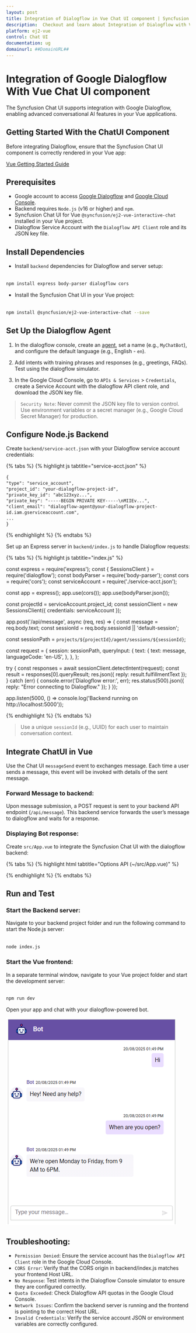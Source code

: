 ```yaml
---
layout: post
title: Integration of Dialogflow in Vue Chat UI component | Syncfusion
description:  Checkout and learn about Integration of Dialogflow with Vue Chat UI component of Syncfusion Essential JS 2 and more details.
platform: ej2-vue
control: Chat UI
documentation: ug
domainurl: ##DomainURL##
---
```


# Integration of Google Dialogflow With Vue Chat UI component

The Syncfusion Chat UI supports integration with Google Dialogflow, enabling advanced conversational AI features in your Vue applications.

## Getting Started With the ChatUI Component

Before integrating Dialogflow, ensure that the Syncfusion Chat UI component is correctly rendered in your Vue app:

[Vue Getting Started Guide](../getting-started)

## Prerequisites

* Google account to access [Google Dialogflow](https://cloud.google.com/dialogflow/docs) and [Google Cloud Console](https://console.cloud.google.com/).
* Backend requires `Node.js` (v16 or higher) and `npm`.
* Syncfusion Chat UI for Vue `@syncfusion/ej2-vue-interactive-chat` installed in your Vue project.
* Dialogflow Service Account with the `Dialogflow API Client` role and its JSON key file.

## Install Dependencies

* Install `backend` dependencies for Dialogflow and server setup:

```bash

npm install express body-parser dialogflow cors

```
* Install the Syncfusion Chat UI in your Vue project:

```bash

npm install @syncfusion/ej2-vue-interactive-chat --save

```
## Set Up the Dialogflow Agent

1. In the dialogflow console, create an [agent](https://cloud.google.com/agent-assist/docs), set a name (e.g., `MyChatBot`), and configure the default language (e.g., English - `en`).

2. Add intents with training phrases and responses (e.g., greetings, FAQs). Test using the dialogflow simulator.

3. In the Google Cloud Console, go to `APIs & Services` > `Credentials`, create a Service Account with the dialogflow API client role, and download the JSON key file.

> `Security Note`: Never commit the JSON key file to version control. Use environment variables or a secret manager (e.g., Google Cloud Secret Manager) for production.

## Configure Node.js Backend

Create `backend/service-acct.json` with your Dialogflow service account credentials:

{% tabs %}
{% highlight js tabtitle="service-acct.json" %}

    {
    "type": "service_account",
    "project_id": "your-dialogflow-project-id",
    "private_key_id": "abc123xyz...",
    "private_key": "-----BEGIN PRIVATE KEY-----\nMIIEv...",
    "client_email": "dialogflow-agent@your-dialogflow-project-id.iam.gserviceaccount.com",
    ...
    }

{% endhighlight %}
{% endtabs %}

Set up an Express server in `backend/index.js` to handle Dialogflow requests:

{% tabs %}
{% highlight js tabtitle="index.js" %}

const express = require('express');
const { SessionsClient } = require('dialogflow');
const bodyParser = require('body-parser');
const cors = require('cors');
const serviceAccount = require('./service-acct.json');

const app = express();
app.use(cors());
app.use(bodyParser.json());

const projectId = serviceAccount.project_id;
const sessionClient = new SessionsClient({ credentials: serviceAccount });

app.post('/api/message', async (req, res) => {
  const message = req.body.text;
  const sessionId = req.body.sessionId || 'default-session';

  const sessionPath = `projects/${projectId}/agent/sessions/${sessionId}`;

  const request = {
    session: sessionPath,
    queryInput: {
      text: {
        text: message,
        languageCode: 'en-US',
      },
    },
  };

  try {
    const responses = await sessionClient.detectIntent(request);
    const result = responses[0].queryResult;
    res.json({ reply: result.fulfillmentText });
  } catch (err) {
    console.error('Dialogflow error:', err);
    res.status(500).json({ reply: "Error connecting to Dialogflow." });
  }
});

app.listen(5000, () => console.log('Backend running on http://localhost:5000'));

{% endhighlight %}
{% endtabs %}

> Use a unique `sessionId` (e.g., UUID) for each user to maintain conversation context.

## Integrate ChatUI in Vue
Use the Chat UI `messageSend` event to exchanges  message. Each time a user sends a message, this event will be invoked with details of the sent message.

### Forward Message to backend:

Upon message submission, a POST request is sent to your backend API endpoint (`/api/message`). This backend service forwards the user’s message to dialogflow and waits for a response.

### Displaying Bot response:

Create `src/App.vue` to integrate the Syncfusion Chat UI with the dialogflow backend:

{% tabs %}
{% highlight html tabtitle="Options API (~/src/App.vue)" %}
<template>
  <div id="chat-container" style="height: 400px; width: 450px; margin: 0 auto;">
    <ejs-chatui :user="currentUserModel" :header-text="headerText" :header-icon-css="headerIconCss" @message-send="messageSend">
      <e-messages>
        <e-message v-for="(msg, idx) in messages" :key="idx" :text="msg.text" :author="msg.author"></e-message>
      </e-messages>
    </ejs-chatui>
  </div>
</template>

<script setup>
import { ref } from "vue";
import { ChatUIComponent as EjsChatui, MessagesDirective as EMessages, MessageDirective as EMessage } from '@syncfusion/ej2-vue-interactive-chat';

const currentUserModel = {
  id: "user1",
  user: "Albert"
};
const botUserModel = {
  id: "user2",
  user: "Bot",
  avatarUrl: "https://ej2.syncfusion.com/demos/src/chat-ui/images/bot.png"
};
const messages = ref([]);
const headerText = ref("Chatbot");
const headerIconCss = ref("e-header-icon"); 

// Handle sending of message
const messageSend = async (args) => {
  // 1. Add user's message to the UI
  const newUserMessage = { text: args.message.text, author: currentUserModel };
  messages.value.push(newUserMessage);

  // 2. Call backend API to get Dialogflow response
  try {
      const response = await fetch('http://localhost:5000/api/message', {
          method: 'POST',
          headers: { 'Content-Type': 'application/json' },
          body: JSON.stringify({ text: args.message.text, sessionId: currentUserModel.id })
      });
      const data = await response.json();
      // 3. Add bot's reply to the UI
      const botReply = { text: data.reply, author: botUserModel, avatarUrl:'/bot.png'  };
      messages.value.push(botReply);
  } catch {
      const errorMsg = { text: "Sorry, I couldn't contact the server.", author: botUserModel };
      messages.value.push(errorMsg);
  }
};
</script>

<style>
@import "../node_modules/@syncfusion/ej2-base/styles/material3.css";
@import "../node_modules/@syncfusion/ej2-inputs/styles/material3.css";
@import "../node_modules/@syncfusion/ej2-navigations/styles/material3.css";
@import "../node_modules/@syncfusion/ej2-buttons/styles/material3.css";
@import "../node_modules/@syncfusion/ej2-popups/styles/material3.css";
@import "../node_modules/@syncfusion/ej2-interactive-chat/styles/material3.css";
@import "../node_modules/@syncfusion/ej2-splitbuttons/styles/material3.css";

.e-header-icon {
  background-image: url('https://ej2.syncfusion.com/demos/src/chat-ui/images/bot.png');
  background-size: cover;
}
</style>

{% endhighlight %}
{% endtabs %}

## Run and Test

### Start the Backend server:

Navigate to your backend project folder and run the following command to start the Node.js server:

```bash

node index.js

```

### Start the Vue frontend:

In a separate terminal window, navigate to your Vue project folder and start the development server:

```bash

npm run dev

```
Open your app and chat with your dialogflow-powered bot.

![ChatUI with Dialogflow](../images/dialogflow.png)

## Troubleshooting:

* `Permission Denied`: Ensure the service account has the `Dialogflow API Client` role in the Google Cloud Console.
* `CORS Error`: Verify that the CORS origin in backend/index.js matches your frontend Host URL.
* `No Response`: Test intents in the Dialogflow Console simulator to ensure they are configured correctly.
* `Quota Exceeded`: Check Dialogflow API quotas in the Google Cloud Console.
* `Network Issues`: Confirm the backend server is running and the frontend is pointing to the correct Host URL.
* `Invalid Credentials`: Verify the service account JSON or environment variables are correctly configured.